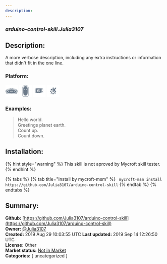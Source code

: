 ```yaml
---
description: 
---
```


### _arduino-control-skill.Julia3107_  
## Description:  
A more verbose description, including any extra instructions or
information that didn't fit in the one line.  
  
  
### Platform:  
 ![Mark I](../.gitbook/assets/mark-1-icon.png)  ![Mark II](../.gitbook/assets/mark-2-icon.png)  ![Picroft](../.gitbook/assets/picroft-icon.png)  ![plasmoid](../.gitbook/assets/kde.png)   
### Examples:  
> Hello world.  
> Greetings planet earth.  
> Count up.  
> Count down.  
  
## Installation:  
{% hint style="warning" %}
This skill is not aproved by Mycroft skill tester.
{% endhint %}
    
{% tabs %}
{% tab title="Install by mycroft-msm" %}
``` mycroft-msm install https://github.com/Julia3107/arduino-control-skill```
{% endtab %}
  {% endtabs %}
    
## Summary:  
**Github:** [https://github.com/Julia3107/arduino-control-skill](https://github.com/Julia3107/arduino-control-skill)  
**Owner:** [@Julia3107](https://github.com/Julia3107)  
**Created:** 2019 Aug 29 10:03:55 UTC  **Last updated:** 2019 Sep 14 12:26:50 UTC  
**License:** Other  
**Market status:** [Not in Market](https://market.mycroft.ai/skill/)  
**Categories:** [ uncategorized ]   
